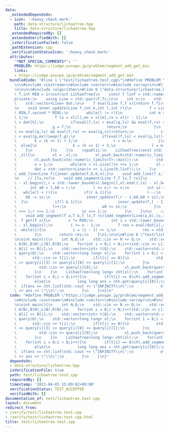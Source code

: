 ```yaml
---
data:
  _extendedDependsOn:
  - icon: ':heavy_check_mark:'
    path: data-structure/lichaotree.hpp
    title: data-structure/lichaotree.hpp
  _extendedRequiredBy: []
  _extendedVerifiedWith: []
  _isVerificationFailed: false
  _pathExtension: cpp
  _verificationStatusIcon: ':heavy_check_mark:'
  attributes:
    '*NOT_SPECIAL_COMMENTS*': ''
    PROBLEM: https://judge.yosupo.jp/problem/segment_add_get_min
    links:
    - https://judge.yosupo.jp/problem/segment_add_get_min
  bundledCode: "#line 1 \"test/lichaotree.test.cpp\"\n#define PROBLEM \"https://judge.yosupo.jp/problem/segment_add_get_min\"\
    \n\n#include <iostream>\n#include <vector>\n#include <array>\n\n#line 1 \"data-structure/lichaotree.hpp\"\
    \n\n\n\n#include <algorithm>\n#line 6 \"data-structure/lichaotree.hpp\"\n\ntemplate<class\
    \ T,int MIN = 1>\nstruct LiChaoTree{\n    const T linf = std::numeric_limits<T>::max();\n\
    private:\n    using Line = std::pair<T,T>;\n\n    int n;\n    std::vector<T> xl;\n\
    \    std::vector<Line> dat;\n\n    T eval(Line f,T x){return f.first * x + f.second;}\n\
    \n    void inner_update(Line f,int k,int l,int r){\n        f = Line(f.first *\
    \ MIN,f.second * MIN);\n        while(l != r){\n            int m = (l + r) >>\
    \ 1;\n            T lx = xl[l],mx = xl[m],rx = xl[r - 1];\n            Line &g\
    \ = dat[k];\n            if(eval(f,lx) < eval(g,lx) && eval(f,rx) < eval(g,rx)){\n\
    \                g = f;\n                return;\n            }\n            if(eval(f,lx)\
    \ >= eval(g,lx) && eval(f,rx) >= eval(g,rx))return;\n            if(eval(f,mx)\
    \ < eval(g,mx))swap(f,g);\n            if(eval(f,lx) < eval(g,lx)){\n        \
    \        k = (k << 1) + 1;\n                r = m;\n            }\n          \
    \  else{\n                k = (k << 1) + 2;\n                l = m;\n        \
    \    }\n        }\n    }\n    \npublic:\n    LiChaoTree(const std::vector<T>&\
    \ _xl){\n        xl = _xl;\n        xl.push_back(std::numeric_limits<T>::max());\n\
    \        xl.push_back(std::numeric_limits<T>::min());\n        std::sort(xl.begin(),xl.end());xl.erase(std::unique(xl.begin(),xl.end()),xl.end());\n\
    \        n = 1;\n        while(n < xl.size())n <<= 1;\n        xl.resize(n,xl.back());\n\
    \        dat = std::vector<Line>(n << 1,Line(0,linf));\n    }\n    \n    void\
    \ add_line(Line f){inner_update(f,0,0,n);}\n    void add_line(T a,T b){inner_update(Line(a,b));}\n\
    \n    // [lx,rx)\n    void add_segment(Line f,T lx,T rx){\n        int l = std::lower_bound(xl.begin(),xl.end(),lx)\
    \ - xl.begin(),r = std::lower_bound(xl.begin(),xl.end(),rx) - xl.begin();\n  \
    \      int a0 = l,b0 = r;\n        l += n;r += n;\n        int sz = 1;\n     \
    \   while(l < r){\n            if(r & 1){\n                r--;\n            \
    \    b0 -= sz;\n                inner_update(f,r - 1,b0,b0 + sz);\n          \
    \  }\n            if(l & 1){\n                inner_update(f,l - 1,a0,a0 + sz);\n\
    \                l++;\n                a0 += sz;\n            }\n            l\
    \ >>= 1;r >>= 1;\n            sz <<= 1;\n        }\n    }\n\n    // [lx,rx)\n\
    \    void add_segment(T a,T b,T lx,T rx){add_segment(Line(a,b),lx,rx);}\n\n  \
    \  T get(T x){\n        x *= MIN;\n        int i = std::lower_bound(xl.begin(),xl.end(),x)\
    \ - xl.begin();\n        i += n - 1;\n        T res = eval(dat[i],x);\n      \
    \  while(i){\n            i = (i - 1) >> 1;\n            res = std::min(res,eval(dat[i],x));\n\
    \        }\n        return res;\n    }\n};\n\n\n#line 8 \"test/lichaotree.test.cpp\"\
    \n\nint main(){\n    int N,Q;\n    std::cin >> N >> Q;\n    std::vector<long long>\
    \ A(N),B(N),L(N),R(N);\n    for(int i = 0;i < N;i++)std::cin >> L[i] >> R[i] >>\
    \ A[i] >> B[i];\n    std::vector<int> t(Q);\n    std::vector<std::array<long long,4>>\
    \ query(Q);\n    std::vector<long long> xl;\n    for(int i = 0;i < Q;i++){\n \
    \       std::cin >> t[i];\n        if(t[i] == 0){\n            std::cin >> query[i][2]\
    \ >> query[i][3] >> query[i][0] >> query[i][1];\n        }\n        else{\n  \
    \          std::cin >> query[i][0];\n            xl.push_back(query[i][0]);\n\
    \        }\n    }\n    LiChaoTree<long long> cht(xl);\n    for(int i = 0;i < N;i++)cht.add_segment(A[i],B[i],L[i],R[i]);\n\
    \    for(int i = 0;i < Q;i++){\n        if(t[i] == 0)cht.add_segment(query[i][0],query[i][1],query[i][2],query[i][3]);\n\
    \        else{\n            long long ans = cht.get(query[i][0]);\n          \
    \  if(ans == cht.linf)std::cout << \"INFINITY\\n\";\n            else std::cout\
    \ << ans << \"\\n\";\n        }\n    }\n}\n"
  code: "#define PROBLEM \"https://judge.yosupo.jp/problem/segment_add_get_min\"\n\
    \n#include <iostream>\n#include <vector>\n#include <array>\n\n#include \"../data-structure/lichaotree.hpp\"\
    \n\nint main(){\n    int N,Q;\n    std::cin >> N >> Q;\n    std::vector<long long>\
    \ A(N),B(N),L(N),R(N);\n    for(int i = 0;i < N;i++)std::cin >> L[i] >> R[i] >>\
    \ A[i] >> B[i];\n    std::vector<int> t(Q);\n    std::vector<std::array<long long,4>>\
    \ query(Q);\n    std::vector<long long> xl;\n    for(int i = 0;i < Q;i++){\n \
    \       std::cin >> t[i];\n        if(t[i] == 0){\n            std::cin >> query[i][2]\
    \ >> query[i][3] >> query[i][0] >> query[i][1];\n        }\n        else{\n  \
    \          std::cin >> query[i][0];\n            xl.push_back(query[i][0]);\n\
    \        }\n    }\n    LiChaoTree<long long> cht(xl);\n    for(int i = 0;i < N;i++)cht.add_segment(A[i],B[i],L[i],R[i]);\n\
    \    for(int i = 0;i < Q;i++){\n        if(t[i] == 0)cht.add_segment(query[i][0],query[i][1],query[i][2],query[i][3]);\n\
    \        else{\n            long long ans = cht.get(query[i][0]);\n          \
    \  if(ans == cht.linf)std::cout << \"INFINITY\\n\";\n            else std::cout\
    \ << ans << \"\\n\";\n        }\n    }\n}"
  dependsOn:
  - data-structure/lichaotree.hpp
  isVerificationFile: true
  path: test/lichaotree.test.cpp
  requiredBy: []
  timestamp: '2021-04-03 15:09:02+09:00'
  verificationStatus: TEST_ACCEPTED
  verifiedWith: []
documentation_of: test/lichaotree.test.cpp
layout: document
redirect_from:
- /verify/test/lichaotree.test.cpp
- /verify/test/lichaotree.test.cpp.html
title: test/lichaotree.test.cpp
---
```

